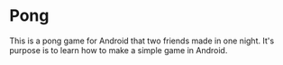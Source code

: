 Pong
====
This is a pong game for Android that two friends made in one night. It's purpose is to learn how to make a simple game in Android.
